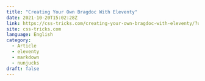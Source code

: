 ```yaml
---
title: "Creating Your Own Bragdoc With Eleventy"
date: 2021-10-20T15:02:28Z
link: https://css-tricks.com/creating-your-own-bragdoc-with-eleventy/?utm_medium=RSS&utm_source=news.12bit.vn
site: css-tricks.com
language: English
category:
  - Article
  - eleventy
  - markdown
  - nunjucks
draft: false
---
```

